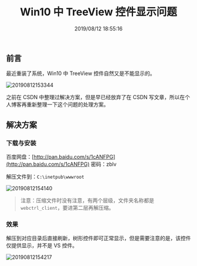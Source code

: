 ﻿---
title: "Win10 中 TreeView 控件显示问题"
date: "2019/08/12 18:55:16"
updated: "2020/02/11 13:45:27"
permalink: "display-problem-of-treeview-control-in-win10/"
tags:
 - TreeView
categories:
 - [操作系统, 工具]
---

## 前言

最近重装了系统，Win10 中 TreeView 控件自然又是不能显示的。

![20190812153344](https://hd2y.oss-cn-beijing.aliyuncs.com/20190812153344_1565607827452.png)

之前在 CSDN 中整理过解决方案，但是早已经放弃了在 CSDN 写文章，所以在个人博客再重新整理一下这个问题的处理方案。

## 解决方案

### 下载与安装

百度网盘：[http://pan.baidu.com/s/1cANFPG](http://pan.baidu.com/s/1cANFPG) 密码：zblv

解压文件到：`C:\inetpub\wwwroot`

![20190812154140](https://hd2y.oss-cn-beijing.aliyuncs.com/20190812154140_1565607827452.png)

> 注意：压缩文件时没有注意，有两个层级，文件夹名称都是 `webctrl_client`，要进第二层再解压缩。

### 效果

解压到对应目录后直接刷新，树形控件即可正常显示，但是需要注意的是，该控件仅提供显示，并不是 VS 控件。

![20190812154217](https://hd2y.oss-cn-beijing.aliyuncs.com/20190812154217_1565607827453.png)
